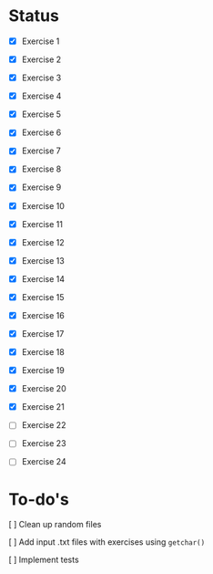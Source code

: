 # Status 

- [x] Exercise 1
- [x] Exercise 2

- [x] Exercise 3
- [x] Exercise 4

- [x] Exercise 5

- [x] Exercise 6
- [x] Exercise 7

- [x] Exercise 8
- [x] Exercise 9
- [x] Exercise 10

- [x] Exercise 11
- [x] Exercise 12

- [x] Exercise 13
- [x] Exercise 14

- [x] Exercise 15

- [x] Exercise 16
- [x] Exercise 17
- [x] Exercise 18
- [x] Exercise 19

- [x] Exercise 20
- [x] Exercise 21
- [ ] Exercise 22
- [ ] Exercise 23
- [ ] Exercise 24

# To-do's

[ ] Clean up random files

[ ] Add input .txt files with exercises using `getchar()`

[ ] Implement tests